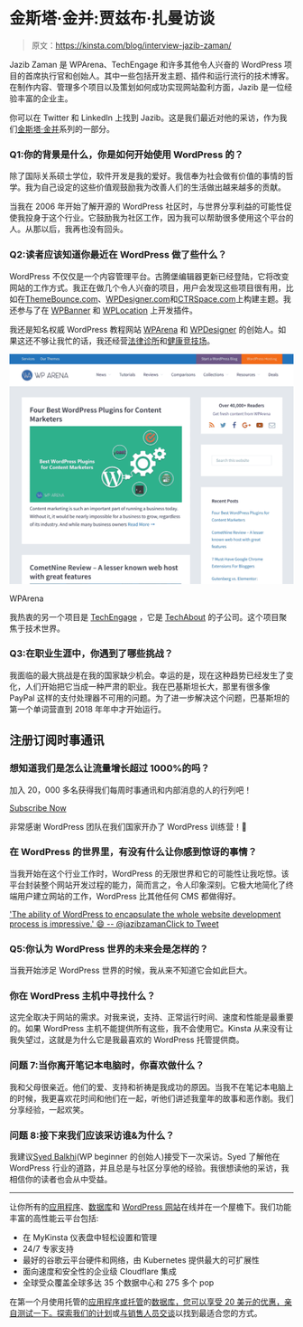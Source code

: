 # 金斯塔·金并:贾兹布·扎曼访谈

> 原文：<https://kinsta.com/blog/interview-jazib-zaman/>

Jazib Zaman 是 WPArena、TechEngage 和许多其他令人兴奋的 WordPress 项目的首席执行官和创始人。其中一些包括开发主题、插件和运行流行的技术博客。在制作内容、管理多个项目以及策划如何成功实现网站盈利方面，Jazib 是一位经验丰富的企业主。

你可以在 Twitter 和 LinkedIn 上找到 Jazib。这是我们最近对他的采访，作为我们[金斯塔·金并](https://kinsta.com/?post_type=post&s=kingpin)系列的一部分。

### Q1:你的背景是什么，你是如何开始使用 WordPress 的？

除了国际关系硕士学位，软件开发是我的爱好。我信奉为社会做有价值的事情的哲学。我为自己设定的这些价值观鼓励我为改善人们的生活做出越来越多的贡献。

当我在 2006 年开始了解开源的 WordPress 社区时，与世界分享利益的可能性促使我投身于这个行业。它鼓励我为社区工作，因为我可以帮助很多使用这个平台的人。从那以后，我再也没有回头。

### Q2:读者应该知道你最近在 WordPress 做了些什么？

WordPress 不仅仅是一个内容管理平台。古腾堡编辑器更新已经登陆，它将改变网站的工作方式。我正在做几个令人兴奋的项目，用户会发现这些项目很有用，比如在[ThemeBounce.com](https://www.themebounce.com/)、[WPDesigner.com](https://wpdesigner.com/)和[CTRSpace.com](https://ctrspace.com/)上构建主题。我还参与了在 [WPBanner](https://wpbanner.com/) 和 [WPLocation](https://wplocation.com/) 上开发插件。

我还是知名权威 WordPress 教程网站 [WPArena](https://wparena.com/) 和 [WPDesigner](https://wpdesigner.com/) 的创始人。如果这还不够让我忙的话，我还经营[法律诊所](https://legalbench.com/)和[健康竞技场](https://healtharena.com/)。

[![WPArena](img/fbb057221f1843c533808dfc5fc993d0.png)](https://wparena.com/)

WPArena



我热衷的另一个项目是 [TechEngage](https://techengage.com/) ，它是 [TechAbout](https://www.techabout.com/) 的子公司。这个项目聚焦于技术世界。

### Q3:在职业生涯中，你遇到了哪些挑战？

我面临的最大挑战是在我的国家缺少机会。幸运的是，现在这种趋势已经发生了变化，人们开始把它当成一种严肃的职业。我在巴基斯坦长大，那里有很多像 PayPal 这样的支付处理器不可用的问题。为了进一步解决这个问题，巴基斯坦的第一个单词营直到 2018 年年中才开始运行。

## 注册订阅时事通讯



### 想知道我们是怎么让流量增长超过 1000%的吗？

加入 20，000 多名获得我们每周时事通讯和内部消息的人的行列吧！

[Subscribe Now](#newsletter)

非常感谢 WordPress 团队在我们国家开办了 WordPress 训练营！👏

### 在 WordPress 的世界里，有没有什么让你感到惊讶的事情？

当我开始在这个行业工作时，WordPress 的无限世界和它的可能性让我吃惊。该平台封装整个网站开发过程的能力，简而言之，令人印象深刻。它极大地简化了终端用户建立网站的工作，WordPress 比其他任何 CMS 都做得好。

['The ability of WordPress to encapsulate the whole website development process is impressive.' 😄 -- @jazibzamanClick to Tweet](https://twitter.com/intent/tweet?url=https%3A%2F%2Fkinsta.com%2Fblog%2Finterview-jazib-zaman%2F&via=kinsta&text=%27The+ability+of+WordPress+to+encapsulate+the+whole+website+development+process+is+impressive.%27+%F0%9F%98%84+--+%40jazibzaman&hashtags=WordPress%2Cwebdev)

### Q5:你认为 WordPress 世界的未来会是怎样的？

当我开始涉足 WordPress 世界的时候，我从来不知道它会如此巨大。

### 你在 WordPress 主机中寻找什么？

这完全取决于网站的需求。对我来说，支持、正常运行时间、速度和性能是最重要的。如果 WordPress 主机不能提供所有这些，我不会使用它。Kinsta 从来没有让我失望过，这就是为什么它是我最喜欢的 WordPress 托管提供商。

### 问题 7:当你离开笔记本电脑时，你喜欢做什么？

我和父母很亲近。他们的爱、支持和祈祷是我成功的原因。当我不在笔记本电脑上的时候，我更喜欢花时间和他们在一起，听他们讲述我童年的故事和恶作剧。我们分享经验，一起欢笑。

### 问题 8:接下来我们应该采访谁&为什么？

我建议[Syed Balkhi](https://twitter.com/syedbalkhi)(WP beginner 的创始人)接受下一次采访。Syed 了解他在 WordPress 行业的道路，并且总是与社区分享他的经验。我很想读他的采访，我相信你的读者也会从中受益。

* * *

让你所有的[应用程序](https://kinsta.com/application-hosting/)、[数据库](https://kinsta.com/database-hosting/)和 [WordPress 网站](https://kinsta.com/wordpress-hosting/)在线并在一个屋檐下。我们功能丰富的高性能云平台包括:

*   在 MyKinsta 仪表盘中轻松设置和管理
*   24/7 专家支持
*   最好的谷歌云平台硬件和网络，由 Kubernetes 提供最大的可扩展性
*   面向速度和安全性的企业级 Cloudflare 集成
*   全球受众覆盖全球多达 35 个数据中心和 275 多个 pop

在第一个月使用托管的[应用程序或托管](https://kinsta.com/application-hosting/)的[数据库，您可以享受 20 美元的优惠，亲自测试一下。探索我们的](https://kinsta.com/database-hosting/)[计划](https://kinsta.com/plans/)或[与销售人员交谈](https://kinsta.com/contact-us/)以找到最适合您的方式。